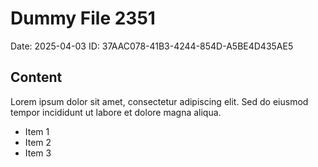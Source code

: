 # Dummy File 2351

Date: 2025-04-03
ID: 37AAC078-41B3-4244-854D-A5BE4D435AE5

## Content

Lorem ipsum dolor sit amet, consectetur adipiscing elit.
Sed do eiusmod tempor incididunt ut labore et dolore magna aliqua.

* Item 1
* Item 2
* Item 3
